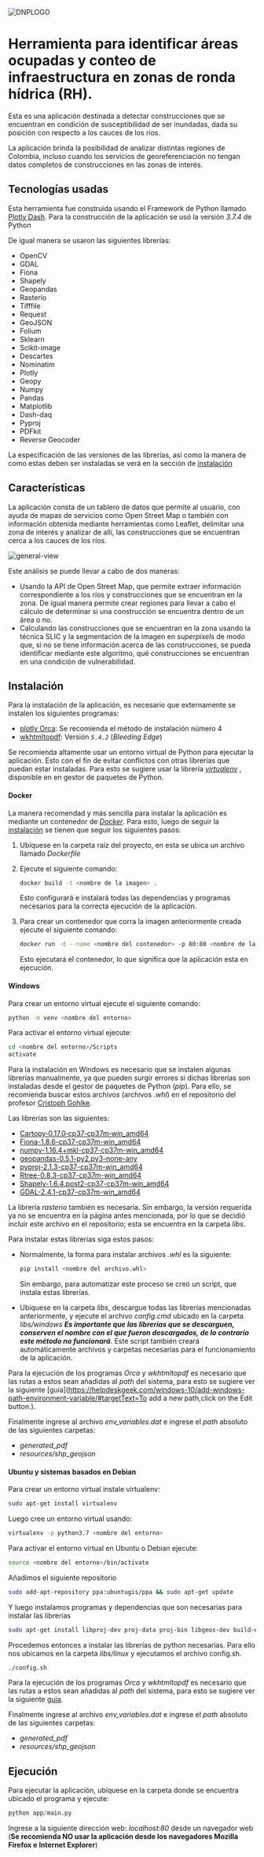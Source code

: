 ![DNPLOGO](app/assets/img/dnp.PNG)

# Herramienta para identificar áreas ocupadas y conteo de infraestructura en zonas de ronda hídrica (RH).

Esta es una aplicación destinada a detectar construcciones que se encuentran en condición de susceptibilidad de ser inundadas, dada su posición con respecto a los cauces de  los ríos.  

La aplicación brinda la posibilidad de analizar distintas regiones de Colombia, incluso cuando los servicios de georeferenciación no tengan datos completos de construcciones en las zonas de interés.

## Tecnologías usadas

Esta herramienta fue construida usando el Framework de Python llamado [Plotly Dash](https://github.com/plotly/dash). Para la construcción de la aplicación se usó la versión _3.7.4_ de Python

De igual manera se usaron las siguientes librerías:

- OpenCV
- GDAL
- Fiona
- Shapely
- Geopandas
- Rasterio
- Tifffile
- Request
- GeoJSON
- Folium
- Sklearn
- Scikit-image
- Descartes
- Nominatim
- Plotly
- Geopy
- Numpy
- Pandas
- Matplotlib
- Dash-daq
- Pyproj
- PDFkit
- Reverse Geocoder

La especificación de las versiones de las librerías, así como la manera de como estas deben ser instaladas se verá en la sección de [instalación](#instalación) 



## Características

La aplicación consta de un tablero de datos que permite al usuario, con ayuda de mapas de servicios como Open Street Map o también con información obtenida mediante herramientas como Leaflet, delimitar una zona de interés y analizar de allí, las construcciones que se encuentran cerca a los cauces de los ríos.

![general-view](app/assets\img\general-view.PNG) 

Este análisis se puede llevar a cabo de dos maneras:

- Usando la API de Open Street Map, que permite extraer información correspondiente a los ríos y construcciones que se encuentran en la zona. De igual manera permite crear regiones para llevar a cabo el cálculo de determinar si una construcción se encuentra dentro de un área o no.
- Calculando las construcciones que se encuentran en la zona usando la técnica SLIC y la segmentación de la imagen en _superpixels_ de modo que, si no se tiene información acerca de las construcciones, se pueda identificar mediante este algoritmo, qué construcciones se encuentran en una condición de vulnerabilidad.

## Instalación

Para la instalación de la aplicación, es necesario que externamente se instalen los siguientes programas:

- [plotly Orca](https://github.com/plotly/orca): Se recomienda el método de instalación número 4
- [wkhtmltopdf](https://wkhtmltopdf.org/downloads.html): Versión _`5.4.2`_ (_Bleeding Edge_)

Se recomienda altamente usar un entorno virtual de Python para ejecutar la aplicación. Esto con el fin de evitar conflictos con otras librerías que puedan estar instaladas. Para esto se sugiere usar la librería [_virtualenv_](https://pypi.org/project/virtualenv/) , disponible en en gestor de paquetes de Python.

#### Docker

La manera recomendad y más sencilla para instalar la aplicación es mediante un contenedor de [_Docker_](https://docs.docker.com/). Para esto, luego de seguir la [instalación](https://docs.docker.com/install/) se tienen que seguir los siguientes pasos:

1. Ubíquese en la carpeta raíz del proyecto, en esta se ubica un archivo llamado _Dockerfile_ 

2. Ejecute el siguiente comando:

   ```bash
   docker build -t <nombre de la imagen> .
   ```

   Esto configurará e instalará todas las dependencias y programas necesarios para la correcta ejecución de la aplicación.

3. Para crear un contenedor que corra la imagen anteriormente creada ejecute el siguiente comando:

   ```bash
   docker run -d --name <nombre del contenedor> -p 80:80 <nombre de la imagen>
   ```

   Esto ejecutará el contenedor, lo que significa que la aplicación esta en ejecución.

#### Windows

Para crear un entorno virtual ejecute el siguiente comando:

```bash
python -m venv <nombre del entorno>
```

Para activar el entorno virtual ejecute:

```bash
cd <nombre del entorno>/Scripts
activate
```

Para la instalación en Windows es necesario que se instalen algunas librerías manualmente, ya que pueden surgir errores si dichas librerías son instaladas desde el gestor de paquetes de Python (_pip_). Para ello, se recomienda buscar estos archivos (archivos _.whl_) en el repositorio del profesor [Cristoph Gohlke](https://www.lfd.uci.edu/~gohlke/pythonlibs/).

Las librerías son las siguientes:

- [Cartopy‑0.17.0‑cp37‑cp37m‑win_amd64](https://www.lfd.uci.edu/~gohlke/pythonlibs/#cartopy)
- [Fiona-1.8.6-cp37-cp37m-win_amd64](https://www.lfd.uci.edu/~gohlke/pythonlibs/#fiona)
- [numpy-1.16.4+mkl-cp37-cp37m-win_amd64](https://www.lfd.uci.edu/~gohlke/pythonlibs/#numpy)
- [geopandas-0.5.1-py2.py3-none-any](https://www.lfd.uci.edu/~gohlke/pythonlibs/#geopandas)
- [pyproj-2.1.3-cp37-cp37m-win_amd64](https://www.lfd.uci.edu/~gohlke/pythonlibs/#pyproj)
- [Rtree-0.8.3-cp37-cp37m-win_amd64](https://www.lfd.uci.edu/~gohlke/pythonlibs/#rtree)
- [Shapely-1.6.4.post2-cp37-cp37m-win_amd64](https://www.lfd.uci.edu/~gohlke/pythonlibs/#shapely)
- [GDAL-2.4.1-cp37-cp37m-win_amd64](https://www.lfd.uci.edu/~gohlke/pythonlibs/#gdal)

La librería _rasterio_ también es necesaria. Sin embargo, la versión requerida ya no se encuentra en la página antes mencionada, por lo que se decidió incluir este archivo en el repositorio; esta se encuentra en la carpeta _libs_.

Para instalar estas librerías siga estos pasos:

- Normalmente, la forma para instalar archivos _.whl_ es la siguiente:

    ```bash
    pip install <nombre del archivo.whl>	
    ```

    Sin embargo, para automatizar este proceso se creó un script, que instala estas librerías.

- Ubíquese en la carpeta _libs_, descargue todas las librerías mencionadas anteriormente, y ejecute el archivo _config.cmd_ ubicado en la carpeta _libs/windows_ _**Es importante que las librerías que se descarguen, conserven el nombre con el que fueron descargados, de lo contrario este método no funcionará**_. Este script también creará automáticamente archivos y carpetas necesarias para el funcionamiento de la aplicación. 



Para la ejecución de los programas _Orca_ y _wkhtmltopdf_ es necesario que las rutas a estos sean añadidas al _path_ del sistema, para esto se sugiere ver la siguiente [guia](https://helpdeskgeek.com/windows-10/add-windows-path-environment-variable/#targetText=To add a new path,click on the Edit button.).

Finalmente ingrese al archivo _env_variables.dat_ e ingrese el _path_ absoluto de las siguientes carpetas:

- _generated_pdf_
- _resources/shp_geojson_

#### Ubuntu y sistemas basados en Debian

Para crear un entorno virtual instale virtualenv:

```bash
sudo apt-get install virtualenv
```

Luego cree un entorno virtual usando:

```bash
virtualenv -p python3.7 <nombre del entorno>
```

Para activar el entorno virtual en Ubuntu o Debian ejecute:

```bash
source <nombre del entorno>/bin/activate
```
Añadimos el siguiente repositorio

```bash
sudo add-apt-repository ppa:ubuntugis/ppa && sudo apt-get update
```

Y luego instalamos programas y dependencias que son necesarias para instalar las librerías

```bash
sudo apt-get install libproj-dev proj-data proj-bin libgeos-dev build-essential python3-dev cython3 python3-setuptools python3-pip python3-wheel python3-numpy libz-dev libblosc-dev liblzma-dev liblz4-dev libzstd-dev libpng-dev libwebp-dev libbz2-dev libopenjp2-7-dev libjxr-dev liblcms2-dev libtiff-dev
```

Procedemos entonces a instalar las librerías de python necesarias. Para ello nos ubicamos en la carpeta _libs/linux_ y ejecutamos el archivo config.sh.

```bash
./config.sh
```

Para la ejecución de los programas _Orca_ y _wkhtmltopdf_ es necesario que las rutas a estos sean añadidas al _path_ del sistema, para esto se sugiere ver la siguiente [guia](https://opensource.com/article/17/6/set-path-linux.).

Finalmente ingrese al archivo _env_variables.dat_ e ingrese el _path_ absoluto de las siguientes carpetas:

- _generated_pdf_
- _resources/shp_geojson_

## Ejecución

Para ejecutar la aplicación, ubíquese en la carpeta donde se encuentra ubicado el programa y ejecute:

```python
python app/main.py
```

Ingrese a la siguiente dirección web: _localhost:80_ desde un navegador web (**Se recomienda NO usar la aplicación desde los navegadores Mozilla Firefox e Internet Explorer**)

